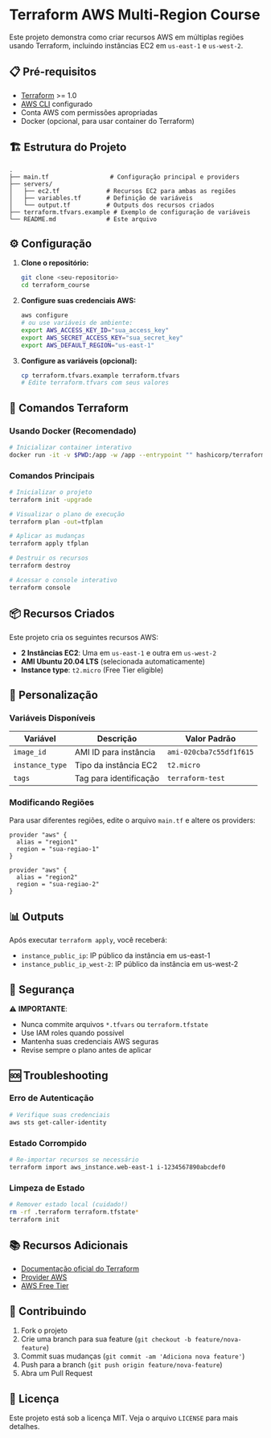 # Terraform AWS Multi-Region Course

Este projeto demonstra como criar recursos AWS em múltiplas regiões usando Terraform, incluindo instâncias EC2 em `us-east-1` e `us-west-2`.

## 📋 Pré-requisitos

- [Terraform](https://www.terraform.io/downloads.html) >= 1.0
- [AWS CLI](https://aws.amazon.com/cli/) configurado
- Conta AWS com permissões apropriadas
- Docker (opcional, para usar container do Terraform)

## 🏗️ Estrutura do Projeto

```
.
├── main.tf                 # Configuração principal e providers
├── servers/
│   ├── ec2.tf             # Recursos EC2 para ambas as regiões
│   ├── variables.tf       # Definição de variáveis
│   └── output.tf          # Outputs dos recursos criados
├── terraform.tfvars.example # Exemplo de configuração de variáveis
└── README.md              # Este arquivo
```

## ⚙️ Configuração

1. **Clone o repositório:**
   ```bash
   git clone <seu-repositorio>
   cd terraform_course
   ```

2. **Configure suas credenciais AWS:**
   ```bash
   aws configure
   # ou use variáveis de ambiente:
   export AWS_ACCESS_KEY_ID="sua_access_key"
   export AWS_SECRET_ACCESS_KEY="sua_secret_key"
   export AWS_DEFAULT_REGION="us-east-1"
   ```

3. **Configure as variáveis (opcional):**
   ```bash
   cp terraform.tfvars.example terraform.tfvars
   # Edite terraform.tfvars com seus valores
   ```

## 🚀 Comandos Terraform

### Usando Docker (Recomendado)

```bash
# Inicializar container interativo
docker run -it -v $PWD:/app -w /app --entrypoint "" hashicorp/terraform:light sh
```

### Comandos Principais

```bash
# Inicializar o projeto
terraform init -upgrade

# Visualizar o plano de execução
terraform plan -out=tfplan

# Aplicar as mudanças
terraform apply tfplan

# Destruir os recursos
terraform destroy

# Acessar o console interativo
terraform console
```

## 📦 Recursos Criados

Este projeto cria os seguintes recursos AWS:

- **2 Instâncias EC2**: Uma em `us-east-1` e outra em `us-west-2`
- **AMI Ubuntu 20.04 LTS** (selecionada automaticamente)
- **Instance type**: `t2.micro` (Free Tier eligible)

## 🔧 Personalização

### Variáveis Disponíveis

| Variável | Descrição | Valor Padrão |
|----------|-----------|--------------|
| `image_id` | AMI ID para instância | `ami-020cba7c55df1f615` |
| `instance_type` | Tipo da instância EC2 | `t2.micro` |
| `tags` | Tag para identificação | `terraform-test` |

### Modificando Regiões

Para usar diferentes regiões, edite o arquivo `main.tf` e altere os providers:

```hcl
provider "aws" {
  alias = "region1"
  region = "sua-regiao-1"
}

provider "aws" {
  alias = "region2" 
  region = "sua-regiao-2"
}
```

## 📊 Outputs

Após executar `terraform apply`, você receberá:

- `instance_public_ip`: IP público da instância em us-east-1
- `instance_public_ip_west-2`: IP público da instância em us-west-2

## 🔐 Segurança

⚠️ **IMPORTANTE**: 

- Nunca commite arquivos `*.tfvars` ou `terraform.tfstate`
- Use IAM roles quando possível
- Mantenha suas credenciais AWS seguras
- Revise sempre o plano antes de aplicar

## 🆘 Troubleshooting

### Erro de Autenticação
```bash
# Verifique suas credenciais
aws sts get-caller-identity
```

### Estado Corrompido
```bash
# Re-importar recursos se necessário
terraform import aws_instance.web-east-1 i-1234567890abcdef0
```

### Limpeza de Estado
```bash
# Remover estado local (cuidado!)
rm -rf .terraform terraform.tfstate*
terraform init
```

## 📚 Recursos Adicionais

- [Documentação oficial do Terraform](https://www.terraform.io/docs/)
- [Provider AWS](https://registry.terraform.io/providers/hashicorp/aws/latest/docs)
- [AWS Free Tier](https://aws.amazon.com/free/)

## 🤝 Contribuindo

1. Fork o projeto
2. Crie uma branch para sua feature (`git checkout -b feature/nova-feature`)
3. Commit suas mudanças (`git commit -am 'Adiciona nova feature'`)
4. Push para a branch (`git push origin feature/nova-feature`)
5. Abra um Pull Request

## 📄 Licença

Este projeto está sob a licença MIT. Veja o arquivo `LICENSE` para mais detalhes.